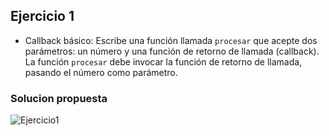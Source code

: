 ## Ejercicio 1 

* Callback básico: Escribe una función llamada `procesar` que acepte dos parámetros: un número y una función de retorno de llamada (callback). La función `procesar` debe invocar la función de retorno de llamada, pasando el número como parámetro.

### Solucion propuesta
![Ejercicio1](https://github.com/Luiso-o/Ejercicio-S2.1-Javascript-I/assets/128043647/f6e15eb5-06f7-43cc-9744-d51ee4719dd5)
